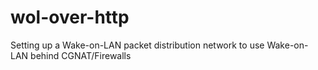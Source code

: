 # wol-over-http
Setting up a Wake-on-LAN packet distribution network to use Wake-on-LAN behind CGNAT/Firewalls
